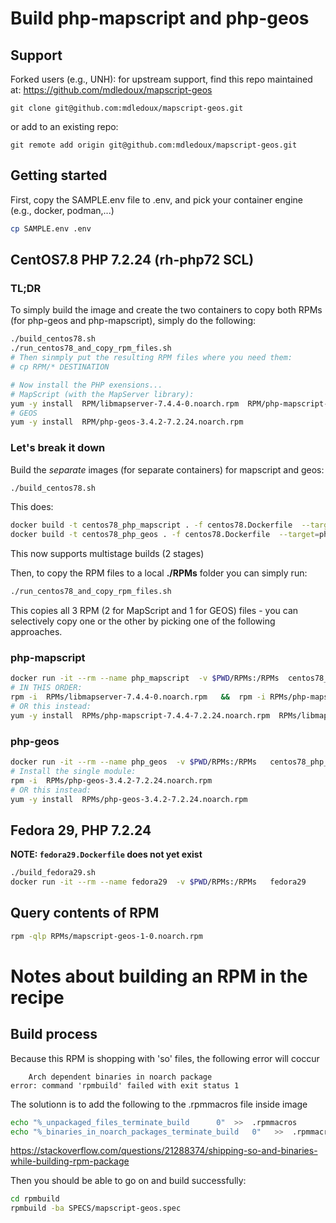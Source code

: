 # Build php-mapscript and php-geos
## Support
Forked users (e.g., UNH): for upstream support, find this repo maintained at:
https://github.com/mdledoux/mapscript-geos
```
git clone git@github.com:mdledoux/mapscript-geos.git
```
or add to an existing repo:
```
git remote add origin git@github.com:mdledoux/mapscript-geos.git
```


## Getting started

First, copy the SAMPLE.env file to .env, and pick your container engine (e.g., docker, podman,...)
```bash
cp SAMPLE.env .env
```


## CentOS7.8 PHP 7.2.24 (rh-php72 SCL)
### TL;DR
To simply build the image and create the two containers to copy both RPMs (for php-geos and php-mapscript), simply do the following:
```bash
./build_centos78.sh
./run_centos78_and_copy_rpm_files.sh
# Then sinmply put the resulting RPM files where you need them:
# cp RPM/* DESTINATION

# Now install the PHP exensions...
# MapScript (with the MapServer library):
yum -y install  RPM/libmapserver-7.4.4-0.noarch.rpm  RPM/php-mapscript-7.4.4-7.2.24.noarch.rpm
# GEOS
yum -y install  RPM/php-geos-3.4.2-7.2.24.noarch.rpm
```


### Let's break it down
Build the *separate* images (for separate containers) for mapscript and geos:
```bash
./build_centos78.sh
```
This does:
```bash
docker build -t centos78_php_mapscript . -f centos78.Dockerfile  --target=php_mapscript
docker build -t centos78_php_geos . -f centos78.Dockerfile  --target=php_geos
```
 

This now supports multistage builds (2 stages)

Then, to copy the RPM files to a local **./RPMs** folder you can simply run:
```bash
./run_centos78_and_copy_rpm_files.sh
```
This copies all 3 RPM (2 for MapScript and 1 for GEOS) files - you can selectively copy one or the other by picking one of the following approaches.

### php-mapscript
```bash
docker run -it --rm --name php_mapscript  -v $PWD/RPMs:/RPMs  centos78_php_mapscript
# IN THIS ORDER:
rpm -i  RPMs/libmapserver-7.4.4-0.noarch.rpm   &&  rpm -i RPMs/php-mapscript-7.4.4-7.2.24.noarch.rpm 
# OR this instead:
yum -y install  RPMs/php-mapscript-7.4.4-7.2.24.noarch.rpm  RPMs/libmapserver-7.4.4-0.noarch.rpm 
```

### php-geos
```bash
docker run -it --rm --name php_geos  -v $PWD/RPMs:/RPMs   centos78_php_geos
# Install the single module:
rpm -i  RPMs/php-geos-3.4.2-7.2.24.noarch.rpm
# OR this instead:
yum -y install  RPMs/php-geos-3.4.2-7.2.24.noarch.rpm
```


## Fedora 29, PHP 7.2.24
**NOTE:  `fedora29.Dockerfile` does not yet exist**
```bash
./build_fedora29.sh
docker run -it --rm --name fedora29  -v $PWD/RPMs:/RPMs   fedora29
```


## Query contents of RPM
```bash
rpm -qlp RPMs/mapscript-geos-1-0.noarch.rpm
```




# Notes about building an RPM in the recipe 

## Build process
Because this RPM is shopping with 'so' files, the following error will coccur
```
    Arch dependent binaries in noarch package
error: command 'rpmbuild' failed with exit status 1
```
The solutionn is to add the following to the .rpmmacros file inside image
```bash
echo "%_unpackaged_files_terminate_build      0"  >>  .rpmmacros
echo "%_binaries_in_noarch_packages_terminate_build   0"   >>  .rpmmacros
```
https://stackoverflow.com/questions/21288374/shipping-so-and-binaries-while-building-rpm-package

Then you should be able to go on and build successfully:
```bash
cd rpmbuild
rpmbuild -ba SPECS/mapscript-geos.spec 
```

